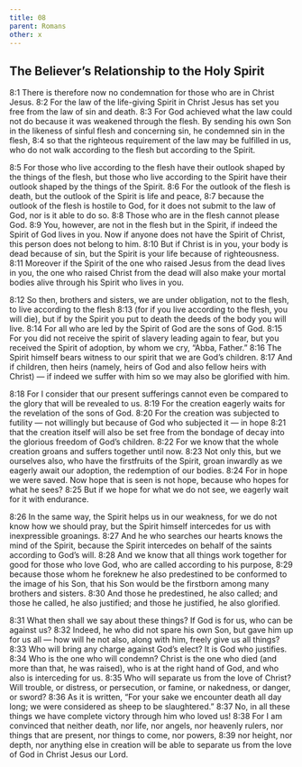 ```yaml
---
title: 08
parent: Romans
other: x
---
```


## The Believer’s Relationship to the Holy Spirit

<a name="8:1">8:1</a> There is therefore now no condemnation for those who are in Christ Jesus. <a name="8:2">8:2</a> For the law of the life-giving Spirit in Christ Jesus has set you free from the law of sin and death. <a name="8:3">8:3</a> For God achieved what the law could not do because it was weakened through the flesh. By sending his own Son in the likeness of sinful flesh and concerning sin, he condemned sin in the flesh, <a name="8:4">8:4</a> so that the righteous requirement of the law may be fulfilled in us, who do not walk according to the flesh but according to the Spirit.

<a name="8:5">8:5</a> For those who live according to the flesh have their outlook shaped by the things of the flesh, but those who live according to the Spirit have their outlook shaped by the things of the Spirit. <a name="8:6">8:6</a> For the outlook of the flesh is death, but the outlook of the Spirit is life and peace, <a name="8:7">8:7</a> because the outlook of the flesh is hostile to God, for it does not submit to the law of God, nor is it able to do so. <a name="8:8">8:8</a> Those who are in the flesh cannot please God. <a name="8:9">8:9</a> You, however, are not in the flesh but in the Spirit, if indeed the Spirit of God lives in you. Now if anyone does not have the Spirit of Christ, this person does not belong to him. <a name="8:10">8:10</a> But if Christ is in you, your body is dead because of sin, but the Spirit is your life because of righteousness. <a name="8:11">8:11</a> Moreover if the Spirit of the one who raised Jesus from the dead lives in you, the one who raised Christ from the dead will also make your mortal bodies alive through his Spirit who lives in you.

<a name="8:12">8:12</a> So then, brothers and sisters, we are under obligation, not to the flesh, to live according to the flesh <a name="8:13">8:13</a> (for if you live according to the flesh, you will die), but if by the Spirit you put to death the deeds of the body you will live. <a name="8:14">8:14</a> For all who are led by the Spirit of God are the sons of God. <a name="8:15">8:15</a> For you did not receive the spirit of slavery leading again to fear, but you received the Spirit of adoption, by whom we cry, “Abba, Father.” <a name="8:16">8:16</a> The Spirit himself bears witness to our spirit that we are God’s children. <a name="8:17">8:17</a> And if children, then heirs (namely, heirs of God and also fellow heirs with Christ) — if indeed we suffer with him so we may also be glorified with him.

<a name="8:18">8:18</a> For I consider that our present sufferings cannot even be compared to the glory that will be revealed to us. <a name="8:19">8:19</a> For the creation eagerly waits for the revelation of the sons of God. <a name="8:20">8:20</a> For the creation was subjected to futility — not willingly but because of God who subjected it — in hope <a name="8:21">8:21</a> that the creation itself will also be set free from the bondage of decay into the glorious freedom of God’s children. <a name="8:22">8:22</a> For we know that the whole creation groans and suffers together until now. <a name="8:23">8:23</a> Not only this, but we ourselves also, who have the firstfruits of the Spirit, groan inwardly as we eagerly await our adoption, the redemption of our bodies. <a name="8:24">8:24</a> For in hope we were saved. Now hope that is seen is not hope, because who hopes for what he sees? <a name="8:25">8:25</a> But if we hope for what we do not see, we eagerly wait for it with endurance.

<a name="8:26">8:26</a> In the same way, the Spirit helps us in our weakness, for we do not know how we should pray, but the Spirit himself intercedes for us with inexpressible groanings. <a name="8:27">8:27</a> And he who searches our hearts knows the mind of the Spirit, because the Spirit intercedes on behalf of the saints according to God’s will. <a name="8:28">8:28</a> And we know that all things work together for good for those who love God, who are called according to his purpose, <a name="8:29">8:29</a> because those whom he foreknew he also predestined to be conformed to the image of his Son, that his Son would be the firstborn among many brothers and sisters. <a name="8:30">8:30</a> And those he predestined, he also called; and those he called, he also justified; and those he justified, he also glorified.

<a name="8:31">8:31</a> What then shall we say about these things? If God is for us, who can be against us? <a name="8:32">8:32</a> Indeed, he who did not spare his own Son, but gave him up for us all — how will he not also, along with him, freely give us all things? <a name="8:33">8:33</a> Who will bring any charge against God’s elect? It is God who justifies. <a name="8:34">8:34</a> Who is the one who will condemn? Christ is the one who died (and more than that, he was raised), who is at the right hand of God, and who also is interceding for us. <a name="8:35">8:35</a> Who will separate us from the love of Christ? Will trouble, or distress, or persecution, or famine, or nakedness, or danger, or sword? <a name="8:36">8:36</a> As it is written, “For your sake we encounter death all day long; we were considered as sheep to be slaughtered.” <a name="8:37">8:37</a> No, in all these things we have complete victory through him who loved us! <a name="8:38">8:38</a> For I am convinced that neither death, nor life, nor angels, nor heavenly rulers, nor things that are present, nor things to come, nor powers, <a name="8:39">8:39</a> nor height, nor depth, nor anything else in creation will be able to separate us from the love of God in Christ Jesus our Lord.
